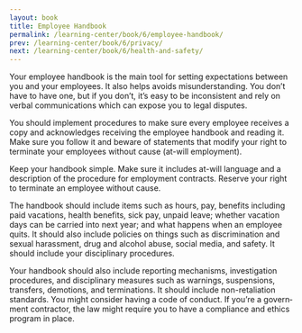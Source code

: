 ```yaml
---
layout: book
title: Employee Handbook
permalink: /learning-center/book/6/employee-handbook/
prev: /learning-center/book/6/privacy/
next: /learning-center/book/6/health-and-safety/
---
```


Your employee hand­book is the main tool for set­ting expec­ta­tions between you and your employ­ees. It also helps avoids mis­un­der­stand­ing. You don’t have to have one, but if you don’t, it’s easy to be incon­sis­tent and rely on ver­bal com­mu­ni­ca­tions which can expose you to legal disputes.

You should imple­ment pro­ce­dures to make sure every employee receives a copy and acknowl­edges receiv­ing the employee hand­book and read­ing it. Make sure you fol­low it and beware of state­ments that mod­ify your right to ter­mi­nate your employ­ees with­out cause (at-will employment).

Keep your hand­book sim­ple. Make sure it includes at-will lan­guage and a descrip­tion of the pro­ce­dure for employ­ment con­tracts. Reserve your right to ter­mi­nate an employee with­out cause.

The hand­book should include items such as hours, pay, ben­e­fits includ­ing paid vaca­tions, health ben­e­fits, sick pay, unpaid leave; whether vaca­tion days can be car­ried into next year; and what hap­pens when an employee quits. It should also include poli­cies on things such as dis­crim­i­na­tion and sex­ual harass­ment, drug and alco­hol abuse, social media, and safety. It should include your dis­ci­pli­nary procedures.

Your hand­book should also include report­ing mech­a­nisms, inves­ti­ga­tion pro­ce­dures, and dis­ci­pli­nary mea­sures such as warn­ings, sus­pen­sions, trans­fers, demo­tions, and ter­mi­na­tions. It should include non-retaliation stan­dards. You might con­sider hav­ing a code of con­duct. If you’re a gov­ern­ment con­trac­tor, the law might require you to have a com­pli­ance and ethics pro­gram in place.